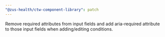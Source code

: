 ```yaml
---
"@zus-health/ctw-component-library": patch
---
```


Remove required attributes from input fields and add aria-required attribute to those input fields when adding/editing conditions.
